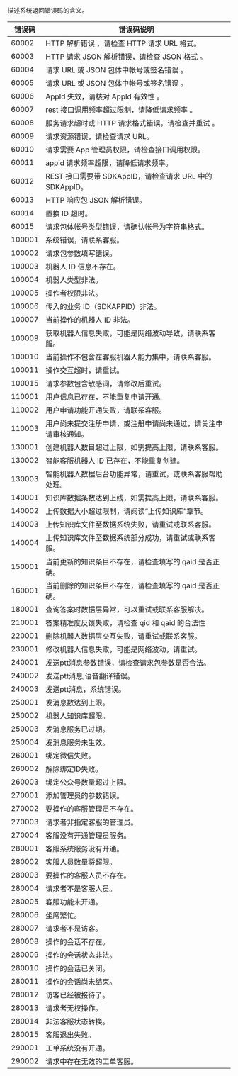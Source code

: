 描述系统返回错误码的含义。   

|错误码|	错误码说明|
|-----|-----|
|60002	|HTTP 解析错误 ，请检查 HTTP 请求 URL 格式。|
|60003|	HTTP 请求 JSON 解析错误，请检查 JSON 格式 。|
|60004|	请求 URL 或 JSON 包体中帐号或签名错误 。
|60005	|请求 URL 或 JSON 包体中帐号或签名错误 。|
|60006|	AppId 失效，请核对 AppId 有效性 。|
|60007|	rest 接口调用频率超过限制，请降低请求频率 。|
|60008|	服务请求超时或 HTTP 请求格式错误，请检查并重试 。|
|60009|	请求资源错误，请检查请求 URL。|
|60010	|请求需要 App 管理员权限，请检查接口调用权限。|
|60011	|appid 请求频率超限，请降低请求频率。|
|60012|	REST 接口需要带 SDKAppID，请检查请求 URL 中的 SDKAppID。|
|60013|	HTTP 响应包 JSON 解析错误。|
|60014	|置换 ID 超时。|
|60015	|请求包体帐号类型错误，请确认帐号为字符串格式。|
|100001|	系统错误，请联系客服。|
|100002|	请求包参数填写错误。|
|100003|	机器人 ID 信息不存在。|
|100004	|机器人类型非法。|
|100005|	操作者权限非法。|
|100006|	传入的业务 ID（SDKAPPID）非法。|
|100007	|当前操作的机器人 ID 非法。|
|100009	|获取机器人信息失败，可能是网络波动导致，请联系客服。|
|100010|	当前操作不包含在客服机器人能力集中，请联系客服。|
|100011|	操作交互超时，请重试。|
|100015|	请求参数包含敏感词，请修改后重试。|
|110001|	用户信息已存在，不能重复申请开通。|
|110002	|用户申请功能开通失败，请联系客服。|
|110003	|用户尚未提交注册申请，或注册申请尚未通过，请关注申请审核通知。|
|130001	|创建机器人数目超过上限，如需提高上限，请联系客服。|
|130002	|智能客服机器人 ID 已存在，不能重复创建。|
|130003	|智能机器人数据后台功能异常，请重试，或联系客服帮助处理。|
|140001	|知识库数据条数达到上线，如需提高上限，请联系客服。|
|140002	|上传数据大小超过限制，请阅读“上传知识库”章节。|
|140003	|上传知识库文件至数据系统失败，请重试或联系客服。|
|140004	|上传知识库文件至数据系统部分成功，请重试或联系客服。|
|150001	|当前更新的知识条目不存在，请检查填写的 qaid 是否正确。|
|160001	|当前删除的知识条目不存在，请检查填写的 qaid 是否正确。|
|180001	|查询答案时数据层异常，可以重试或联系客服解决。|
|210001|	答案精准度反馈失败，请检查 qid 和 qaid 的合法性|
|220001	|删除机器人数据层交互失败，请重试或联系客服。|
|230001|	修改机器人信息失败，可能是网络波动，请重试。|
|240001|	发送ptt消息参数错误，请检查请求包参数是否合法。|
|240002|	发送ptt消息,语音翻译错误。|
|240003|	发送ptt消息，系统错误。|
|250001|	发消息数达到上限。|
|250002|	机器人知识库超限。|
|250003|	发消息服务已过期。|
|250004|	发消息服务未生效。|
|260001|	绑定微信失败。|
|260002|	解除绑定ID失败。|
|260003|	绑定公众号数量超过上限。|
|270001|	添加管理员的参数错误。|
|270002|	要操作的客服管理员不存在。|
|270003|	请求者非指定客服的管理员。|
|270004|	客服没有开通管理员服务。|
|280001|	客服系统服务没有开通。|
|280002|	客服人员数量将超限。|
|280003|	要操作的客服人员不存在。|
|280004|	请求者不是客服人员。|
|280005|	客服功能未开通。|
|280006|	坐席繁忙。|
|280007|	请求者不是访客。|
|280008|	操作的会话不存在。|
|280009|	操作的会话状态非法。|
|280010|	操作的会话已关闭。|
|280011|	操作的会话尚未结束。|
|280012|	访客已经被接待了。|
|280013|	请求者无权操作。|
|280014|	非法客服状态转换。|
|280015|	客服退出失败。|
|290001| 工单系统没有开通。|
|290002|请求中存在无效的工单客服。|



